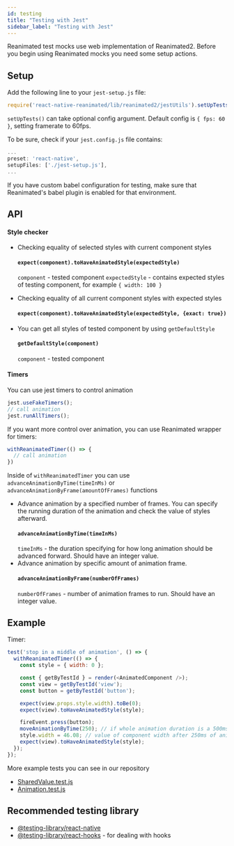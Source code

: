 ```yaml
---
id: testing
title: "Testing with Jest"
sidebar_label: "Testing with Jest"
---
```


Reanimated test mocks use web implementation of Reanimated2. Before you begin using Reanimated mocks you need some setup actions.

## Setup

Add the following line to your `jest-setup.js` file:
```js
require('react-native-reanimated/lib/reanimated2/jestUtils').setUpTests();
```
`setUpTests()` can take optional config argument. Default config is `{ fps: 60 }`, setting framerate to 60fps.

To be sure, check if your `jest.config.js` file contains:
```js
...
preset: 'react-native',
setupFiles: ['./jest-setup.js'],
...
```

If you have custom babel configuration for testing, make sure that Reanimated's babel plugin is enabled for that environment.

## API

#### Style checker
- Checking equality of selected styles with current component styles
  #### `expect(component).toHaveAnimatedStyle(expectedStyle)`
  `component` - tested component
  `expectedStyle` - contains expected styles of testing component, for example `{ width: 100 }`

- Checking equality of all current component styles with expected styles
  #### `expect(component).toHaveAnimatedStyle(expectedStyle, {exact: true})`

- You can get all styles of tested component by using `getDefaultStyle`
  #### `getDefaultStyle(component)`
  `component` - tested component

#### Timers
You can use jest timers to control animation
```js
jest.useFakeTimers();
// call animation
jest.runAllTimers();
```
If you want more control over animation, you can use Reanimated wrapper for timers:
```js
withReanimatedTimer(() => {
  // call animation
})
```
Inside of `withReanimatedTimer` you can use `advanceAnimationByTime(timeInMs)` or `advanceAnimationByFrame(amountOfFrames)` functions
- Advance animation by a specified number of frames. You can specify the running duration of the animation and check the value of styles afterward.
  #### `advanceAnimationByTime(timeInMs)`
  `timeInMs` - the duration specifying for how long animation should be advanced forward. Should have an integer value.
- Advance animation by specific amount of animation frame.
  #### `advanceAnimationByFrame(numberOfFrames)`
  `numberOfFrames` - number of animation frames to run. Should have an integer value.

## Example

Timer:

```js
test('stop in a middle of animation', () => {
  withReanimatedTimer(() => {
    const style = { width: 0 };

    const { getByTestId } = render(<AnimatedComponent />);
    const view = getByTestId('view');
    const button = getByTestId('button');

    expect(view.props.style.width).toBe(0);
    expect(view).toHaveAnimatedStyle(style);

    fireEvent.press(button);
    moveAnimationByTime(250); // if whole animation duration is a 500ms
    style.width = 46.08; // value of component width after 250ms of animation
    expect(view).toHaveAnimatedStyle(style);
  });
});
```

More example tests you can see in our repository
- [SharedValue.test.js](https://github.com/software-mansion/react-native-reanimated/tree/main/__tests__/SharedValue.test.js)
- [Animation.test.js](https://github.com/software-mansion/react-native-reanimated/tree/main/__tests__/Animation.test.js)

## Recommended testing library

- [@testing-library/react-native](https://callstack.github.io/react-native-testing-library/)
- [@testing-library/react-hooks](https://react-hooks-testing-library.com/) - for dealing with hooks
